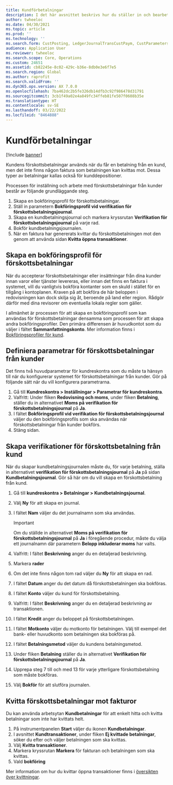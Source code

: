 ```yaml
---
title: Kundförbetalningar
description: I det här avsnittet beskrivs hur du ställer in och bearbetar förskottsbetalningar från kunder (även kallade kunddepositioner).
author: twheeloc
ms.date: 04/30/2021
ms.topic: article
ms.prod: ''
ms.technology: ''
ms.search.form: CustPosting, LedgerJournalTransCustPaym, CustParameters
audience: Application User
ms.reviewer: twheeloc
ms.search.scope: Core, Operations
ms.custom: 24651
ms.assetid: cb82245e-8c02-429c-b36e-8db0e3e6f7e5
ms.search.region: Global
ms.author: raprofit
ms.search.validFrom: ''
ms.dyn365.ops.version: AX 7.0.0
ms.openlocfilehash: 7ba462dc2b5fe326db14dfb3c92f986478d31791
ms.sourcegitcommit: 3cb1f49a02e4a849fc34ffeb81fe507f0608b35e
ms.translationtype: HT
ms.contentlocale: sv-SE
ms.lasthandoff: 03/22/2022
ms.locfileid: "8464888"
---
```

# <a name="customer-prepayments"></a>Kundförbetalningar

[!include [banner](../includes/banner.md)]

Kundens förskottsbetalningar används när du får en betalning från en kund, men det inte finns någon faktura som betalningen kan kvittas mot. Dessa typer av betalningar kallas också för kunddepositioner.

Processen för inställning och arbete med förskottsbetalningar från kunder består av följande grundläggande steg.

1. Skapa en bokföringsprofil för förskottsbetalningar.
2. Ställ in parametern **Bokföringsprofil vid verifikation för förskottsbetalningsjournal**.
3. Skapa en kundbetalningsjournal och markera kryssrutan **Verifikation för förskottsbetalningsjournal** på varje rad.
4. Bokför kundbetalningsjournalen.
5. När en faktura har genererats kvittar du förskottsbetalningen mot den genom att använda sidan **Kvitta öppna transaktioner**.

## <a name="create-a-customer-posting-profile-for-prepayments"></a>Skapa en bokföringsprofil för förskottsbetalningar

När du accepterar förskottsbetalningar eller insättningar från dina kunder innan varor eller tjänster levereras, eller innan det finns en faktura i systemet, vill du vanligtvis bokföra kontanter som en skuld i stället för en tillgång i kontoplanen. Kraven på att bokföra de här beloppen i redovisningen kan dock skilja sig åt, beroende på land eller region. Rådgör därför med dina revisorer om eventuella lokala regler som gäller.

I allmänhet är processen för att skapa en bokföringsprofil som kan användas för förskottsbetalningar densamma som processen för att skapa andra bokföringsprofiler. Den primära differensen är huvudkontot som du väljer i fältet **Sammanfattningskonto**. Mer information finns i [Bokföringsprofiler för kund](customer-posting-profiles.md).

## <a name="define-parameters-for-customer-prepayments"></a>Definiera parametrar för förskottsbetalningar från kunder

Det finns två huvudparametrar för kundreskontra som du måste ta hänsyn till när du konfigurerar systemet för förskottsbetalningar från kunder. Gör på följande sätt när du vill konfigurera parametrarna.

1. Gå till **Kundreskontra \> Inställningar \> Parametrar för kundreskontra**.
2. Valfritt: Under fliken **Redovisning och moms**, under fliken **Betalning**, ställer du in alternativet **Moms på verifikation för förskottsbetalningsjournal** på **Ja**.
3. I fältet **Bokföringsprofil vid verifikation för förskottsbetalningsjournal** väljer du den bokföringsprofils som ska användas när förskottsbetalningar från kunder bokförs.
4. Stäng sidan.

## <a name="create-customer-prepayment-vouchers"></a>Skapa verifikationer för förskottsbetalning från kund

När du skapar kundbetalningsjournalen måste du, för varje betalning, ställa in alternativet **verifikation för förskottsbetalningsjournal** på **Ja** på sidan **Kundbetalningsjournal**. Gör så här om du vill skapa en förskottsbetalning från kund.

1. Gå till **kundreskontra \> Betalningar \> Kundbetalningsjournal**.
2. Välj **Ny** för att skapa en journal.
3. I fältet **Nam** väljer du det journalnamn som ska användas.

    > [!IMPORTANT]
    > Om du ställde in alternativet **Moms på verifikation för förskottsbetalningsjournal** på **Ja** i föregående procedur, måste du välja ett journalnamn där parametern **Belopp inkluderar moms** har valts. 

4. Valfritt: I fältet **Beskrivning** anger du en detaljerad beskrivning.
5. Markera **rader**
6. Om det inte finns någon tom rad väljer du **Ny** för att skapa en rad.
7. I fältet **Datum** anger du det datum då förskottsbetalningen ska bokföras.
8. I fältet **Konto** väljer du kund för förskottsbetalning.
9. Valfritt: I fältet **Beskrivning** anger du en detaljerad beskrivning av transaktionen.
10. I fältet **Kredit** anger du beloppet på förskottsbetalningen.
11. I fältet **Motkonto** väljer du motkonto för betalningen. Välj till exempel det bank- eller huvudkonto som betalningen ska bokföras på.
12. I fältet **Betalningsmetod** väljer du kundens betalningsmetod.
13. Under fliken **Betalning** ställer du in alternativet **Verifikation för förskottsbetalningsjournal** på **Ja**.
14. Upprepa steg 7 till och med 13 för varje ytterligare förskottsbetalning som måste bokföras.
15. Välj **Bokför** för att slutföra journalen.

## <a name="settle-prepayments-with-invoices"></a>Kvitta förskottsbetalningar mot fakturor

Du kan använda arbetsytan **Kundbetalningar** för att enkelt hitta och kvitta betalningar som inte har kvittats helt.

1. På instrumentpanelen **Start** väljer du ikonen **Kundbetalningar**.
2. I avsnittet **Kundtransaktioner**, under fliken **Ej kvittade betalningar**, söker du efter och väljer betalningen som ska kvittas.
3. Välj **Kvitta transaktioner**.
4. Markera kryssrutan **Markera** för fakturan och betalningen som ska kvittas.
5. Vald **bokföring**

Mer information om hur du kvittar öppna transaktioner finns i [översikten över kvittningar](/dynamics365/finance/cash-bank-management/settlement-overview).

